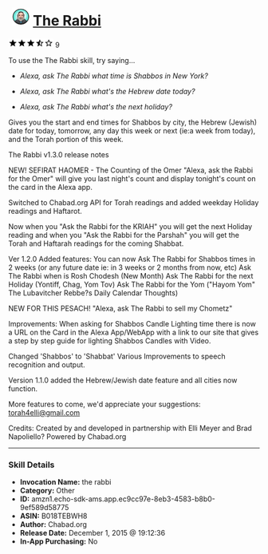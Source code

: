 # &nbsp;<img src="skill_icon" alt="The Rabbi icon" width="36"> [The Rabbi](http://alexa.amazon.com/#skills/amzn1.echo-sdk-ams.app.ec9cc97e-8eb3-4583-b8b0-9ef589d58775)
![3.9 stars](../../images/ic_star_black_18dp_1x.png)![3.9 stars](../../images/ic_star_black_18dp_1x.png)![3.9 stars](../../images/ic_star_black_18dp_1x.png)![3.9 stars](../../images/ic_star_half_black_18dp_1x.png)![3.9 stars](../../images/ic_star_border_black_18dp_1x.png) 9

To use the The Rabbi skill, try saying...

* *Alexa, ask The Rabbi what time is Shabbos in New York?*

* *Alexa, ask The Rabbi what's the Hebrew date today?*

* *Alexa, ask The Rabbi what's the next holiday?*

Gives you the start and end times for Shabbos by city, the Hebrew (Jewish) date for today, tomorrow, any day this week or next (ie:a week from today), and the Torah portion of this week.

The Rabbi v1.3.0 release notes

NEW! SEFIRAT HAOMER - The Counting of the Omer
"Alexa, ask the Rabbi for the Omer" will give you last night's count and display tonight's count on the card in the Alexa app.

Switched to Chabad.org API for Torah readings and added weekday Holiday readings and Haftarot.

Now when you "Ask the Rabbi for the KRIAH" you will get the next Holiday reading and when you "Ask the Rabbi for the Parshah" you will get the Torah and Haftarah readings for the coming Shabbat.

Ver 1.2.0
Added features:
You can now
	Ask The Rabbi for Shabbos times in 2 weeks (or any future date ie: in 3 weeks or 2 months from now, etc)
	Ask The Rabbi when is Rosh Chodesh (New Month)
	Ask The Rabbi for the next Holiday (Yontiff, Chag, Yom Tov)
	Ask The Rabbi for the Yom ("Hayom Yom" The Lubavitcher Rebbe?s Daily Calendar Thoughts)

NEW FOR THIS PESACH!
	"Alexa, ask The Rabbi to sell my Chometz"

Improvements:
When asking for Shabbos Candle Lighting time there is now a URL on the Card in the Alexa App/WebApp with a link to our site that gives a step by step guide for lighting Shabbos Candles with Video.

Changed 'Shabbos' to 'Shabbat'
Various Improvements to speech recognition and output.

Version 1.1.0 added the Hebrew/Jewish date feature and all cities now function. 

More features to come, we'd appreciate your suggestions: torah4elli@gmail.com

Credits:
Created by and developed in partnership with Elli Meyer and Brad Napoliello?
Powered by Chabad.org

***

### Skill Details

* **Invocation Name:** the rabbi
* **Category:** Other
* **ID:** amzn1.echo-sdk-ams.app.ec9cc97e-8eb3-4583-b8b0-9ef589d58775
* **ASIN:** B018TEBWH8
* **Author:** Chabad.org
* **Release Date:** December 1, 2015 @ 19:12:36
* **In-App Purchasing:** No
